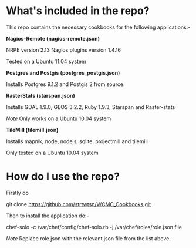 # **What's included in the repo?** #

This repo contains the necessary cookbooks for the following applications:-

**Nagios-Remote (nagios-remote.json)**

NRPE version 2.13
Nagios plugins version 1.4.16

Tested on a Ubuntu 11.04 system


**Postgres and Postgis (postgres_postgis.json)**

Installs Postgres 9.1.2 and Postgis 2 from source.

**RasterStats (starspan.json)**

Installs GDAL 1.9.0, GEOS 3.2.2, Ruby 1.9.3, Starspan and Raster-stats

*Note* Only works on a Ubuntu 10.04 system

**TileMill (tilemill.json)**

Installs mapnik, node, nodejs, sqlite, projectmill and tilemill

Only tested on a Ubuntu 10.04 system

# **How do I use the repo?** #

Firstly do

git clone https://github.com/strtwtsn/WCMC_Cookbooks.git

Then to install the application do:-

chef-solo -c /var/chef/config/chef-solo.rb -j /var/chef/roles/role.json file


*Note*  Replace role.json with the relevant json file from the list above.


